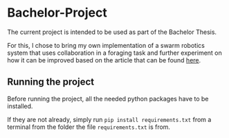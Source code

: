 # Bachelor-Project

The current project is intended to be used as part of the Bachelor Thesis. 

For this, I chose to bring my own implementation of a swarm robotics system that
uses collaboration in a foraging task and further experiment on how it can be 
improved based on the article that can be found [here](https://www.mdpi.com/2076-3417/11/6/2856).

## Running the project
Before running the project, all the needed python packages have to be installed.

If they are not already, simply run `pip install requirements.txt` from a terminal 
from the folder the file `requirements.txt` is from.